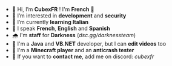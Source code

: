 - 👋 Hi, I’m **CubexFR** ! I'm **French** 🥐
- 👀 I’m interested in **development** and **security**
- 🍕 I’m currently **learning Italian**
- 💭 I speak **French**, **English** and **Spanish**
- 🌧️ I'm **staff** for **Darkness** (*dsc.gg/darknessteam*)
- 💎 I'm a **Java** and **VB.NET** developer, but I can **edit videos** too
- 🧊 I'm a **Minecraft player** and an **anticrash tester**
- 📨 If you want to **contact me**, add me on discord: *cubexfr*

<!---
CubexFR00/CubexFR00 is a ✨ special ✨ repository because its `README.md` (this file) appears on your GitHub profile.
You can click the Preview link to take a look at your changes.
--->
